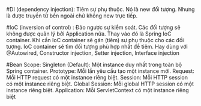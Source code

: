#DI (dependency injection): Tiêm sự phụ thuộc.
Nó là new đối tượng. Nhưng là được truyền từ bên ngoài chứ không new trực tiếp.

#IoC (inversion of control) : Đảo ngược sự kiểm soát.
Các đối tượng sẽ không được quản lý bởi Application nữa. Thay vào đó là Spring IoC container.
Khi cần IoC container sẽ gán (tiêm) sự phụ thuộc cho các đối tượng.
IoC container sẽ tìm đối tượng phù hợp nhất đề tiêm.
Hay dùng với @Autowired, Constructor injection, Setter injection, Interface injection

#Bean Scope:
Singleton (Default): Một instance duy nhất trong toàn bộ Spring container.
Prototype: Mỗi lần yêu cầu tạo một instance mới.
Request: Mỗi HTTP request có một instance riêng biệt.
Session: Mỗi HTTP session có một instance riêng biệt.
Global Session: Mỗi global HTTP session có một instance riêng biệt.
Application: Mỗi ServletContext có một instance riêng biệt